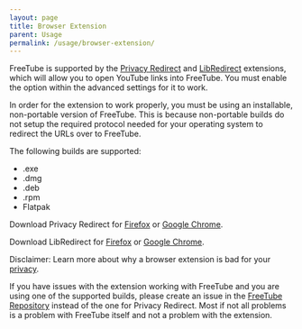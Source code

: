 ```yaml
---
layout: page
title: Browser Extension
parent: Usage
permalink: /usage/browser-extension/
---
```


FreeTube is supported by the [Privacy Redirect](https://github.com/SimonBrazell/privacy-redirect) and [LibRedirect](https://github.com/libredirect/libredirect) extensions, which will allow you to open YouTube links into FreeTube. You must enable the option within the advanced settings for it to work.

In order for the extension to work properly, you must be using an installable, non-portable version of FreeTube. This is because non-portable builds do not setup the required protocol needed for your operating system to redirect the URLs over to FreeTube.

The following builds are supported:

- .exe
- .dmg
- .deb
- .rpm
- Flatpak

Download Privacy Redirect for [Firefox](https://addons.mozilla.org/en-US/firefox/addon/privacy-redirect/) or [Google Chrome](https://chrome.google.com/webstore/detail/privacy-redirect/pmcmeagblkinmogikoikkdjiligflglb).

Download LibRedirect for [Firefox](https://addons.mozilla.org/firefox/addon/libredirect/) or [Google Chrome](https://github.com/libredirect/libredirect/blob/master/chromium.md).

Disclaimer: Learn more about why a browser extension is bad for your [privacy](https://www.privacyguides.org/desktop-browsers/#additional-resources).

If you have issues with the extension working with FreeTube and you are using one of the supported builds, please create an issue in the [FreeTube Repository](https://github.com/FreeTubeApp/FreeTube) instead of the one for Privacy Redirect. Most if not all problems is a problem with FreeTube itself and not a problem with the extension.
